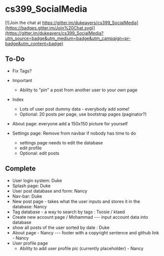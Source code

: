 # cs399_SocialMedia

[![Join the chat at https://gitter.im/dukeayers/cs399_SocialMedia](https://badges.gitter.im/Join%20Chat.svg)](https://gitter.im/dukeayers/cs399_SocialMedia?utm_source=badge&utm_medium=badge&utm_campaign=pr-badge&utm_content=badge)

To-Do
-----
- Fix Tags?

- Important
  - Ability to "pin" a post from another user to your own page
  
- Index
  - Lots of user post dummy data - everybody add some!
  - Optional: 20 posts per page, use bootstrap pages (paginator?)

- About page: everyone add a 150x150 picture for yourself

- Settings page: Remove from navbar if nobody has time to do
  - settings page needs to edit the database
  - edit profile 
  - Optional: edit posts

Complete
--------
- User login system: Duke
- Splash page: Duke
- User post database and form: Nancy
- Nav-bar: Duke
- New post page - takes what the user inputs and stores it in the database: Nancy 
- Tag database - a way to search by tags : Tsosie / ktaed
- Create new account page / Mohammad
--- input account data into database
- show all posts of the user sorted by date : Duke
- About page - Nancy
--- footer with a copyright sentence and github link - Nancy
- User profile page
  - Ability to add user profile pic (currently placeholder) - Nancy